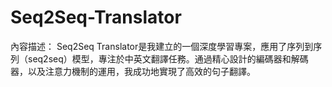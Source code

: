 # Seq2Seq-Translator

內容描述：
Seq2Seq Translator是我建立的一個深度學習專案，應用了序列到序列（seq2seq）模型，專注於中英文翻譯任務。通過精心設計的編碼器和解碼器，以及注意力機制的運用，我成功地實現了高效的句子翻譯。
